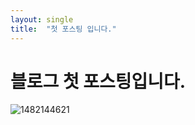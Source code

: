 ```yaml
---
layout: single
title:  "첫 포스팅 입니다."
---
```


# 블로그 첫 포스팅입니다.

![1482144621](C:\Code\GithubBlog\LoadWithWater.github.io\images\2023-04-26-first\1482144621.jpg)
